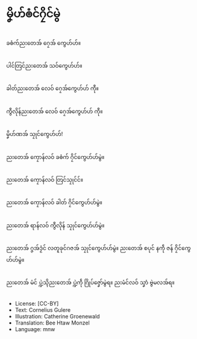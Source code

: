 # မၞိဟ်ၜံင်ဂၠိင်မွဲ

##
ခၜံက်ညးတေအ် ဂၠေအ် ကွေဟ်ဟ်။

##
ပါင်တြင်ညးတေအ် သဝ်ကွေဟ်ဟ်။

##
ခါတ်ညးတေအ် လေဝ် ဂၠေအ်ကွေဟ်ဟ် ကီု။

##
ကွဳလိုန်ညးတေအ် လေဝ် ဂၠေအ်ကွေဟ်ဟ် ကီု။

##
မၞိဟ်ဏအ် သၠုင်ကွေဟ်ဟ်!

##
ညးတေအ် ကၠောန်လဝ် ခၜံက် ဂၠိင်ကွေဟ်ဟ်မွဲ။

##
ညးတေအ် ကၠောန်လဝ် တြင်သၠုင်င်။

##
ညးတေအ် ကၠောန်လဝ် ခါတ် ဂၠိင်ကွေဟ်ဟ်မွဲ။

##
ညးတေအ် ရာန်လဝ် ကွဳလိုန် သၠုင်ကွေဟ်ဟ်မွဲ။

##
ညးတေအ် ဂ္ဇအ်ဒၟံင် လတူခုင်ဂဇအ် သၠုင်ကွေဟ်ဟ်မွဲ။
ညးတေအ် စပုင် နကဵု ဇန် ဂၠိင်ကွေဟ်ဟ်မွဲ။

##
ညးတေအ် မံင် ပ္ဍဲသ္ၚိညးတေအ် ပ္ဍဲကဵု ဂြိုပ်ဇၞော်မွဲရ။ ညးမံင်လဝ် သၞာံ ဗွဲမလအ်ရ။

##
* License: [CC-BY]
* Text: Cornelius Gulere
* Illustration: Catherine Groenewald
* Translation: Bee Htaw Monzel
* Language: mnw
